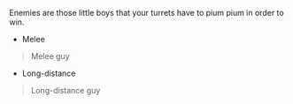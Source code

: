 Enemies are those little boys that your turrets have to pium pium in order to win.

* Melee
> Melee guy
* Long-distance
> Long-distance guy